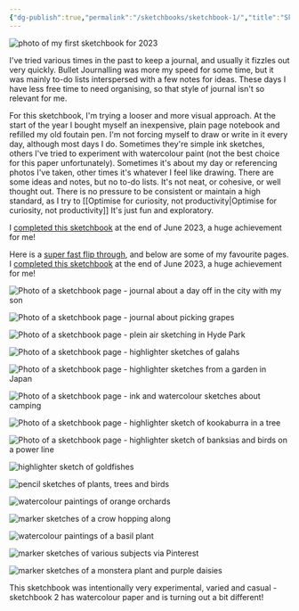 ```yaml
---
{"dg-publish":true,"permalink":"/sketchbooks/sketchbook-1/","title":"Sketchbook 1","tags":["art","sketchbooks"],"noteIcon":"","created":"2023-04-28","updated":"2023-08-15"}
---
```



![photo of my first sketchbook for 2023](/img/user/assets/IMG_3783.jpeg)

I've tried various times in the past to keep a journal, and usually it fizzles out very quickly. Bullet Journalling was more my speed for some time, but it was mainly to-do lists interspersed with a few notes for ideas. These days I have less free time to need organising, so that style of journal isn't so relevant for me.

For this sketchbook, I'm trying a looser and more visual approach. At the start of the year I bought myself an inexpensive, plain page notebook and refilled my old foutain pen. I'm not forcing myself to draw or write in it every day, although most days I do. Sometimes they're simple ink sketches, others I've tried to experiment with watercolour paint (not the best choice for this paper unfortunately). Sometimes it's about my day or referencing photos I've taken, other times it's whatever I feel like drawing. There are some ideas and notes, but no to-do lists. It's not neat, or cohesive, or well thought out. There is no pressure to be consistent or maintain a high standard, as I try to [[Optimise for curiosity, not productivity\|Optimise for curiosity, not productivity]] It's just fun and exploratory.

I [completed this sketchbook](letters/letters6.md) at the end of June 2023, a huge achievement for me!

Here is a [super fast flip through](https://www.instagram.com/p/CvFOqgLMdL6/), and below are some of my favourite pages.
I [completed this sketchbook](letters/letters6.md) at the end of June 2023, a huge achievement for me!


![Photo of a sketchbook page - journal about a day off in the city with my son](/img/user/assets/sketchbook4.jpeg)

![Photo of a sketchbook page - journal about picking grapes](/img/user/assets/sketchbook5.jpeg)

![Photo of a sketchbook page - plein air sketching in Hyde Park](/img/user/assets/sketchbook15.jpeg)

![Photo of a sketchbook page - highlighter sketches of galahs](/img/user/assets/sketchbook19.jpeg)

![Photo of a sketchbook page - highlighter sketches from a garden in Japan](/img/user/assets/sketchbook25.jpeg)

![Photo of a sketchbook page - ink and watercolour sketches about camping](/img/user/assets/sketchbook26.jpeg)

![Photo of a sketchbook page - highlighter sketch of kookaburra in a tree](/img/user/assets/sketchbook28.jpeg)

![Photo of a sketchbook page - highlighter sketch of banksias and birds on a power line](/img/user/assets/sketchbook30.jpeg)

![highlighter sketch of goldfishes](/img/user/assets/IMG_3809.jpeg)

![pencil sketches of plants, trees and birds](/img/user/assets/IMG_3807.jpeg)

![watercolour paintings of orange orchards](/img/user/assets/IMG_3805.jpeg)

![marker sketches of a crow hopping along](/img/user/assets/IMG_3804.jpeg)

![watercolour paintings of a basil plant](/img/user/assets/IMG_3800.jpeg)

![marker sketches of various subjects via Pinterest](/img/user/assets/IMG_3797.jpeg)

![marker sketches of a monstera plant and purple daisies](/img/user/assets/IMG_3790.jpeg)

This sketchbook was intentionally very experimental, varied and casual - sketchbook 2 has watercolour paper and is turning out a bit different!